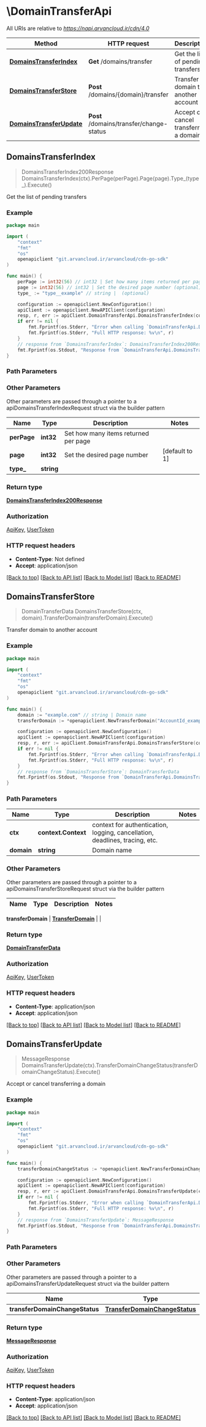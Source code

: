 # \DomainTransferApi

All URIs are relative to *https://napi.arvancloud.ir/cdn/4.0*

Method | HTTP request | Description
------------- | ------------- | -------------
[**DomainsTransferIndex**](DomainTransferApi.md#DomainsTransferIndex) | **Get** /domains/transfer | Get the list of pending transfers
[**DomainsTransferStore**](DomainTransferApi.md#DomainsTransferStore) | **Post** /domains/{domain}/transfer | Transfer domain to another account
[**DomainsTransferUpdate**](DomainTransferApi.md#DomainsTransferUpdate) | **Post** /domains/transfer/change-status | Accept or cancel transferring a domain



## DomainsTransferIndex

> DomainsTransferIndex200Response DomainsTransferIndex(ctx).PerPage(perPage).Page(page).Type_(type_).Execute()

Get the list of pending transfers

### Example

```go
package main

import (
    "context"
    "fmt"
    "os"
    openapiclient "git.arvancloud.ir/arvancloud/cdn-go-sdk"
)

func main() {
    perPage := int32(56) // int32 | Set how many items returned per page (optional)
    page := int32(56) // int32 | Set the desired page number (optional) (default to 1)
    type_ := "type__example" // string |  (optional)

    configuration := openapiclient.NewConfiguration()
    apiClient := openapiclient.NewAPIClient(configuration)
    resp, r, err := apiClient.DomainTransferApi.DomainsTransferIndex(context.Background()).PerPage(perPage).Page(page).Type_(type_).Execute()
    if err != nil {
        fmt.Fprintf(os.Stderr, "Error when calling `DomainTransferApi.DomainsTransferIndex``: %v\n", err)
        fmt.Fprintf(os.Stderr, "Full HTTP response: %v\n", r)
    }
    // response from `DomainsTransferIndex`: DomainsTransferIndex200Response
    fmt.Fprintf(os.Stdout, "Response from `DomainTransferApi.DomainsTransferIndex`: %v\n", resp)
}
```

### Path Parameters



### Other Parameters

Other parameters are passed through a pointer to a apiDomainsTransferIndexRequest struct via the builder pattern


Name | Type | Description  | Notes
------------- | ------------- | ------------- | -------------
 **perPage** | **int32** | Set how many items returned per page | 
 **page** | **int32** | Set the desired page number | [default to 1]
 **type_** | **string** |  | 

### Return type

[**DomainsTransferIndex200Response**](DomainsTransferIndex200Response.md)

### Authorization

[ApiKey](HOW-TO.md#ApiKey), [UserToken](HOW-TO.md#UserToken)

### HTTP request headers

- **Content-Type**: Not defined
- **Accept**: application/json

[[Back to top]](#) [[Back to API list]](HOW-TO.md#documentation-for-api-endpoints)
[[Back to Model list]](HOW-TO.md#documentation-for-models)
[[Back to README]](HOW-TO.md)


## DomainsTransferStore

> DomainTransferData DomainsTransferStore(ctx, domain).TransferDomain(transferDomain).Execute()

Transfer domain to another account

### Example

```go
package main

import (
    "context"
    "fmt"
    "os"
    openapiclient "git.arvancloud.ir/arvancloud/cdn-go-sdk"
)

func main() {
    domain := "example.com" // string | Domain name
    transferDomain := *openapiclient.NewTransferDomain("AccountId_example") // TransferDomain |  (optional)

    configuration := openapiclient.NewConfiguration()
    apiClient := openapiclient.NewAPIClient(configuration)
    resp, r, err := apiClient.DomainTransferApi.DomainsTransferStore(context.Background(), domain).TransferDomain(transferDomain).Execute()
    if err != nil {
        fmt.Fprintf(os.Stderr, "Error when calling `DomainTransferApi.DomainsTransferStore``: %v\n", err)
        fmt.Fprintf(os.Stderr, "Full HTTP response: %v\n", r)
    }
    // response from `DomainsTransferStore`: DomainTransferData
    fmt.Fprintf(os.Stdout, "Response from `DomainTransferApi.DomainsTransferStore`: %v\n", resp)
}
```

### Path Parameters


Name | Type | Description  | Notes
------------- | ------------- | ------------- | -------------
**ctx** | **context.Context** | context for authentication, logging, cancellation, deadlines, tracing, etc.
**domain** | **string** | Domain name | 

### Other Parameters

Other parameters are passed through a pointer to a apiDomainsTransferStoreRequest struct via the builder pattern


Name | Type | Description  | Notes
------------- | ------------- | ------------- | -------------

 **transferDomain** | [**TransferDomain**](TransferDomain.md) |  | 

### Return type

[**DomainTransferData**](DomainTransferData.md)

### Authorization

[ApiKey](HOW-TO.md#ApiKey), [UserToken](HOW-TO.md#UserToken)

### HTTP request headers

- **Content-Type**: application/json
- **Accept**: application/json

[[Back to top]](#) [[Back to API list]](HOW-TO.md#documentation-for-api-endpoints)
[[Back to Model list]](HOW-TO.md#documentation-for-models)
[[Back to README]](HOW-TO.md)


## DomainsTransferUpdate

> MessageResponse DomainsTransferUpdate(ctx).TransferDomainChangeStatus(transferDomainChangeStatus).Execute()

Accept or cancel transferring a domain

### Example

```go
package main

import (
    "context"
    "fmt"
    "os"
    openapiclient "git.arvancloud.ir/arvancloud/cdn-go-sdk"
)

func main() {
    transferDomainChangeStatus := *openapiclient.NewTransferDomainChangeStatus("example.com", "Status_example") // TransferDomainChangeStatus |  (optional)

    configuration := openapiclient.NewConfiguration()
    apiClient := openapiclient.NewAPIClient(configuration)
    resp, r, err := apiClient.DomainTransferApi.DomainsTransferUpdate(context.Background()).TransferDomainChangeStatus(transferDomainChangeStatus).Execute()
    if err != nil {
        fmt.Fprintf(os.Stderr, "Error when calling `DomainTransferApi.DomainsTransferUpdate``: %v\n", err)
        fmt.Fprintf(os.Stderr, "Full HTTP response: %v\n", r)
    }
    // response from `DomainsTransferUpdate`: MessageResponse
    fmt.Fprintf(os.Stdout, "Response from `DomainTransferApi.DomainsTransferUpdate`: %v\n", resp)
}
```

### Path Parameters



### Other Parameters

Other parameters are passed through a pointer to a apiDomainsTransferUpdateRequest struct via the builder pattern


Name | Type | Description  | Notes
------------- | ------------- | ------------- | -------------
 **transferDomainChangeStatus** | [**TransferDomainChangeStatus**](TransferDomainChangeStatus.md) |  | 

### Return type

[**MessageResponse**](MessageResponse.md)

### Authorization

[ApiKey](HOW-TO.md#ApiKey), [UserToken](HOW-TO.md#UserToken)

### HTTP request headers

- **Content-Type**: application/json
- **Accept**: application/json

[[Back to top]](#) [[Back to API list]](HOW-TO.md#documentation-for-api-endpoints)
[[Back to Model list]](HOW-TO.md#documentation-for-models)
[[Back to README]](HOW-TO.md)


